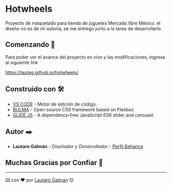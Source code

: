 # Hotwheels


Proyecto de maquetado para tienda de juguetes Mercado libre México. el diseño no es de mi autoría, se me entrego junto a la tarea de desarrollarlo.

## Comenzando 🚀

Para poder ver el avance del proyecto en vivo y las modificaciones, ingresa al siguiente link

https://lautag.github.io/hotwheels/

## Construido con 🛠️

* [VS CODE](https://code.visualstudio.com/) - Motor de edición de código.
* [BULMA](https://bulma.io/) - Open source CSS framework based on Flexbox.
* [GLIDE JS](https://glidejs.com/) - A dependency-free JavaScript ES6 slider and carousel.

## Autor ✒️

* **Lautaro Galmán** - *Diseñador y Desarrollador* - [Perfil Behance](https://www.behance.net/LautaroGalman)

## Muchas Gracias por Confiar 🎁

---
⌨️ con ❤️ por [Lautaro Galman](https://www.linkedin.com/in/lautaro-galman/) 😊
